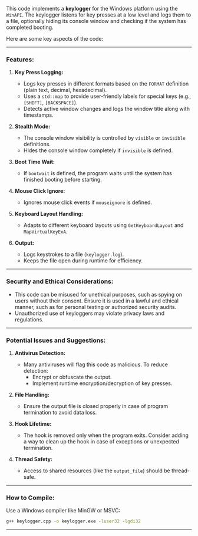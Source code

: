 This code implements a **keylogger** for the Windows platform using the `WinAPI`. The keylogger listens for key presses at a low level and logs them to a file, optionally hiding its console window and checking if the system has completed booting.

Here are some key aspects of the code:

---

### Features:
1. **Key Press Logging:**
   - Logs key presses in different formats based on the `FORMAT` definition (plain text, decimal, hexadecimal).
   - Uses a `std::map` to provide user-friendly labels for special keys (e.g., `[SHIFT]`, `[BACKSPACE]`).
   - Detects active window changes and logs the window title along with timestamps.

2. **Stealth Mode:**
   - The console window visibility is controlled by `visible` or `invisible` definitions.
   - Hides the console window completely if `invisible` is defined.

3. **Boot Time Wait:**
   - If `bootwait` is defined, the program waits until the system has finished booting before starting.

4. **Mouse Click Ignore:**
   - Ignores mouse click events if `mouseignore` is defined.

5. **Keyboard Layout Handling:**
   - Adapts to different keyboard layouts using `GetKeyboardLayout` and `MapVirtualKeyExA`.

6. **Output:**
   - Logs keystrokes to a file (`keylogger.log`).
   - Keeps the file open during runtime for efficiency.

---

### Security and Ethical Considerations:
- This code can be misused for unethical purposes, such as spying on users without their consent. Ensure it is used in a lawful and ethical manner, such as for personal testing or authorized security audits.
- Unauthorized use of keyloggers may violate privacy laws and regulations.

---

### Potential Issues and Suggestions:
1. **Antivirus Detection:**
   - Many antiviruses will flag this code as malicious. To reduce detection:
     - Encrypt or obfuscate the output.
     - Implement runtime encryption/decryption of key presses.

2. **File Handling:**
   - Ensure the output file is closed properly in case of program termination to avoid data loss.

3. **Hook Lifetime:**
   - The hook is removed only when the program exits. Consider adding a way to clean up the hook in case of exceptions or unexpected termination.

4. **Thread Safety:**
   - Access to shared resources (like the `output_file`) should be thread-safe.

---

### How to Compile:
Use a Windows compiler like MinGW or MSVC:
```bash
g++ keylogger.cpp -o keylogger.exe -luser32 -lgdi32
```

---
